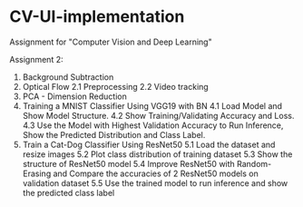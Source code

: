 # CV-UI-implementation
Assignment for "Computer Vision and Deep Learning"

Assignment 2:
  1. Background Subtraction 		 
  2. Optical Flow
    2.1 Preprocessing
    2.2 Video tracking
  3. PCA - Dimension Reduction
  4. Training a MNIST Classifier Using VGG19 with BN
    4.1 Load Model and Show Model Structure. 
    4.2 Show Training/Validating Accuracy and Loss. 
    4.3 Use the Model with Highest Validation Accuracy to Run Inference, Show the Predicted Distribution and Class Label. 
  5. Train a Cat-Dog Classifier Using ResNet50
    5.1 Load the dataset and resize images
    5.2 Plot class distribution of training dataset
    5.3 Show the structure of ResNet50 model
    5.4 Improve ResNet50 with Random-Erasing  and Compare the accuracies of 2 ResNet50 models on validation dataset
    5.5 Use the trained model to run inference and show the predicted class label

